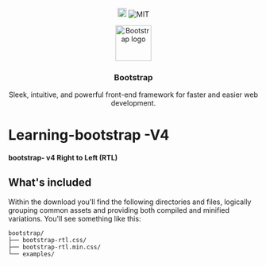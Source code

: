 <p align="center">
<a href="https://www.npmjs.com/package/learning-bootstrap4" target="_blank">
<img src="https://badge.fury.io/js/bootstrap.svg" alt="npm version" height="18"></a>

<img alt="MIT" src="https://img.shields.io/cocoapods/l/mit.svg?style=flat">
</p>
<p align="center">
  <a href="https://getbootstrap.com/">
    <img src="https://getbootstrap.com/docs/4.2/assets/brand/bootstrap-solid.svg" alt="Bootstrap logo" width="72" height="72">
  </a>
</p>

<h3 align="center">Bootstrap</h3>

<p align="center">
  Sleek, intuitive, and powerful front-end framework for faster and easier web development.
  
</p>
<h1>Learning-bootstrap -V4 </h1>  
<h4>bootstrap- v4 Right to Left (RTL)</h4>

## What's included

Within the download you'll find the following directories and files, logically grouping common assets and providing both compiled and minified variations. You'll see something like this:

```text
bootstrap/
├── bootstrap-rtl.css/
├── bootstrap-rtl.min.css/
└── examples/      
```


